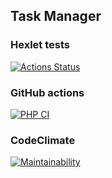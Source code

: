 ## Task Manager

### Hexlet tests
[![Actions Status](https://github.com/howstung/php-project-57/actions/workflows/hexlet-check.yml/badge.svg)](https://github.com/howstung/php-project-57/actions)

### GitHub actions

[![PHP CI](https://github.com/howstung/php-project-57/actions/workflows/action-check.yml/badge.svg)](https://github.com/howstung/php-project-57/actions/workflows/action-check.yml)


### CodeClimate

[![Maintainability](https://api.codeclimate.com/v1/badges/dd2152d4edaa780c73bd/maintainability)](https://codeclimate.com/github/howstung/php-project-57/maintainability)

